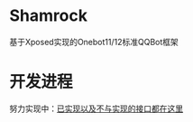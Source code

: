 # Shamrock
基于Xposed实现的Onebot11/12标准QQBot框架

# 开发进程

努力实现中：[已实现以及不与实现的接口都在这里](https://github.com/fuqiuluo/Shamrock/wiki)
